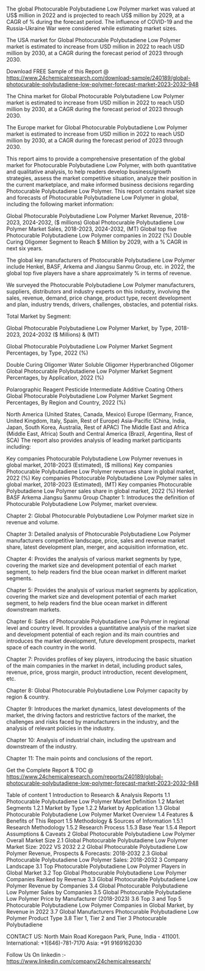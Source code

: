 The global Photocurable Polybutadiene Low Polymer market was valued at US$ million in 2022 and is projected to reach US$ million by 2029, at a CAGR of % during the forecast period. The influence of COVID-19 and the Russia-Ukraine War were considered while estimating market sizes.

The USA market for Global Photocurable Polybutadiene Low Polymer  market is estimated to increase from USD million in 2022 to reach USD million by 2030, at a CAGR during the forecast period of 2023 through 2030.

Download FREE Sample of this Report @ https://www.24chemicalresearch.com/download-sample/240189/global-photocurable-polybutadiene-low-polymer-forecast-market-2023-2032-948

The China market for Global Photocurable Polybutadiene Low Polymer  market is estimated to increase from USD million in 2022 to reach USD million by 2030, at a CAGR during the forecast period of 2023 through 2030.

The Europe market for Global  Photocurable Polybutadiene Low Polymer  market is estimated to increase from USD million in 2022 to reach USD million by 2030, at a CAGR during the forecast period of 2023 through 2030.

This report aims to provide a comprehensive presentation of the global market for Photocurable Polybutadiene Low Polymer, with both quantitative and qualitative analysis, to help readers develop business/growth strategies, assess the market competitive situation, analyze their position in the current marketplace, and make informed business decisions regarding Photocurable Polybutadiene Low Polymer. This report contains market size and forecasts of Photocurable Polybutadiene Low Polymer in global, including the following market information:

Global Photocurable Polybutadiene Low Polymer Market Revenue, 2018-2023, 2024-2032, ($ millions)
Global Photocurable Polybutadiene Low Polymer Market Sales, 2018-2023, 2024-2032, (MT)
Global top five Photocurable Polybutadiene Low Polymer companies in 2022 (%)
Double Curing Oligomer Segment to Reach $ Million by 2029, with a % CAGR in next six years.

The global key manufacturers of Photocurable Polybutadiene Low Polymer include Henkel, BASF, Arkema and Jiangsu Sanmu Group, etc. in 2022, the global top five players have a share approximately % in terms of revenue.

We surveyed the Photocurable Polybutadiene Low Polymer manufacturers, suppliers, distributors and industry experts on this industry, involving the sales, revenue, demand, price change, product type, recent development and plan, industry trends, drivers, challenges, obstacles, and potential risks.

Total Market by Segment:

Global Photocurable Polybutadiene Low Polymer Market, by Type, 2018-2023, 2024-2032 ($ Millions) & (MT)

Global Photocurable Polybutadiene Low Polymer Market Segment Percentages, by Type, 2022 (%)

Double Curing Oligomer
Water Soluble Oligomer
Hyperbranched Oligomer
Global Photocurable Polybutadiene Low Polymer Market Segment Percentages, by Application, 2022 (%)

Polarographic Reagent
Pesticide Intermediate
Additive
Coating
Others
Global Photocurable Polybutadiene Low Polymer Market Segment Percentages, By Region and Country, 2022 (%)

North America (United States, Canada, Mexico)
Europe (Germany, France, United Kingdom, Italy, Spain, Rest of Europe)
Asia-Pacific (China, India, Japan, South Korea, Australia, Rest of APAC)
The Middle East and Africa (Middle East, Africa)
South and Central America (Brazil, Argentina, Rest of SCA)
The report also provides analysis of leading market participants including:

Key companies Photocurable Polybutadiene Low Polymer revenues in global market, 2018-2023 (Estimated), ($ millions)
Key companies Photocurable Polybutadiene Low Polymer revenues share in global market, 2022 (%)
Key companies Photocurable Polybutadiene Low Polymer sales in global market, 2018-2023 (Estimated), (MT)
Key companies Photocurable Polybutadiene Low Polymer sales share in global market, 2022 (%)
Henkel
BASF
Arkema
Jiangsu Sanmu Group
Chapter 1: Introduces the definition of Photocurable Polybutadiene Low Polymer, market overview.

Chapter 2: Global Photocurable Polybutadiene Low Polymer market size in revenue and volume.

Chapter 3: Detailed analysis of Photocurable Polybutadiene Low Polymer manufacturers competitive landscape, price, sales and revenue market share, latest development plan, merger, and acquisition information, etc.

Chapter 4: Provides the analysis of various market segments by type, covering the market size and development potential of each market segment, to help readers find the blue ocean market in different market segments.

Chapter 5: Provides the analysis of various market segments by application, covering the market size and development potential of each market segment, to help readers find the blue ocean market in different downstream markets.

Chapter 6: Sales of Photocurable Polybutadiene Low Polymer in regional level and country level. It provides a quantitative analysis of the market size and development potential of each region and its main countries and introduces the market development, future development prospects, market space of each country in the world.

Chapter 7: Provides profiles of key players, introducing the basic situation of the main companies in the market in detail, including product sales, revenue, price, gross margin, product introduction, recent development, etc.

Chapter 8: Global Photocurable Polybutadiene Low Polymer capacity by region & country.

Chapter 9: Introduces the market dynamics, latest developments of the market, the driving factors and restrictive factors of the market, the challenges and risks faced by manufacturers in the industry, and the analysis of relevant policies in the industry.

Chapter 10: Analysis of industrial chain, including the upstream and downstream of the industry.

Chapter 11: The main points and conclusions of the report.

Get the Complete Report & TOC @ https://www.24chemicalresearch.com/reports/240189/global-photocurable-polybutadiene-low-polymer-forecast-market-2023-2032-948

Table of content
1 Introduction to Research & Analysis Reports
1.1 Photocurable Polybutadiene Low Polymer Market Definition
1.2 Market Segments
1.2.1 Market by Type
1.2.2 Market by Application
1.3 Global Photocurable Polybutadiene Low Polymer Market Overview
1.4 Features & Benefits of This Report
1.5 Methodology & Sources of Information
1.5.1 Research Methodology
1.5.2 Research Process
1.5.3 Base Year
1.5.4 Report Assumptions & Caveats
2 Global Photocurable Polybutadiene Low Polymer Overall Market Size
2.1 Global Photocurable Polybutadiene Low Polymer Market Size: 2022 VS 2032
2.2 Global Photocurable Polybutadiene Low Polymer Revenue, Prospects & Forecasts: 2018-2032
2.3 Global Photocurable Polybutadiene Low Polymer Sales: 2018-2032
3 Company Landscape
3.1 Top Photocurable Polybutadiene Low Polymer Players in Global Market
3.2 Top Global Photocurable Polybutadiene Low Polymer Companies Ranked by Revenue
3.3 Global Photocurable Polybutadiene Low Polymer Revenue by Companies
3.4 Global Photocurable Polybutadiene Low Polymer Sales by Companies
3.5 Global Photocurable Polybutadiene Low Polymer Price by Manufacturer (2018-2023)
3.6 Top 3 and Top 5 Photocurable Polybutadiene Low Polymer Companies in Global Market, by Revenue in 2022
3.7 Global Manufacturers Photocurable Polybutadiene Low Polymer Product Type
3.8 Tier 1, Tier 2 and Tier 3 Photocurable Polybutadiene

CONTACT US:
North Main Road Koregaon Park, Pune, India - 411001.
International: +1(646)-781-7170
Asia: +91 9169162030

Follow Us On linkedin :- https://www.linkedin.com/company/24chemicalresearch/
